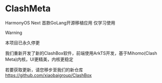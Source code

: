 # ClashMeta
HarmonyOS Next 首款GoLang开源移植应用
仅学习使用

> [!WARNING]
> 本项目已永久停更
>
> 我们重新开发了新的ClashBox软件，前端使用ArkTS开发，基于Mihomo(Clash Meta)内核，UI更精美，内核更稳定
>
> 若要获取更新，请您移步至我们的新仓库 https://github.com/xiaobaigroup/ClashBox
